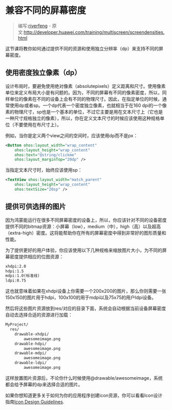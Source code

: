 # 兼容不同的屏幕密度

> 编写:[riverfeng](https://github.com/riverfeng) - 原文:<http://developer.huawei.com/training/multiscreen/screendensities.html>

这节课将教你如何通过提供不同的资源和使用独立分辨率（dp）来支持不同的屏幕密度。

## 使用密度独立像素（dp）

设计布局时，要避免使用绝对像素（absolutepixels）定义距离和尺寸。使用像素单位来定义布局大小是有问题的。因为，不同的屏幕有不同的像素密度，所以，同样单位的像素在不同的设备上会有不同的物理尺寸。因此，在指定单位的时候，通常使用dp或者sp。一个dp代表一个密度独立像素，也就相当于在160 dpi的一个像素的物理尺寸，sp也是一个基本的单位，不过它主要是用在文本尺寸上（它也是一种尺寸规格独立的像素），所以，你在定义文本尺寸的时候应该使用这种规格单位（不要使用在布尺寸上）。

例如，当你是定义两个view之间的空间时，应该使用dp而不是px：
```xml
<Button ohos:layout_width="wrap_content"
    ohos:layout_height="wrap_content"
    ohos:text="@string/clickme"
    ohos:layout_marginTop="20dp" />
```
当指定文本尺寸时，始终应该使用sp：
```xml
<TextView ohos:layout_width="match_parent"
    ohos:layout_height="wrap_content"
    ohos:textSize="20sp" />
```

## 提供可供选择的图片

因为鸿蒙能运行在很多不同屏幕密度的设备上，所以，你应该针对不同的设备密度提供不同的bitmap资源：小屏幕（low），medium（中），high（高）以及超高（extra-high）密度。这将能帮助你在所有的屏幕密度中得到非常好的图形质量和性能。

为了提供更好的用户体验，你应该使用以下几种规格来缩放图片大小，为不同的屏幕密度提供相应的位图资源：
```xml
xhdpi:2.0
hdpi:1.5
mdpi:1.0(标准线)
ldpi:0.75
```

这也就意味着如果在xhdpi设备上你需要一个200x200的图片，那么你则需要一张150x150的图片用于hdpi，100x100的用于mdpi以及75x75的用户ldpi设备。

然后将这些图片资源放到res/对应的目录下面，系统会自动根据当前设备屏幕密度自动去选择合适的资源进行加载：
```xml
MyProject/
  res/
    drawable-xhdpi/
        awesomeimage.png
    drawable-hdpi/
        awesomeimage.png
    drawable-mdpi/
        awesomeimage.png
    drawable-ldpi/
        awesomeimage.png
```
这样放置图片资源后，不论你什么时候使用@drawable/awesomeimage，系统都会给予屏幕的dp来选择合适的图片。

如果你想知道更多关于如何为你的应用程序创建icon资源，你可以看看Icon设计指南[Icon Design Guidelines](http://developer.huawei.com/guide/practices/ui_guidelines/icon_design.html).
